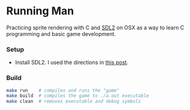# Running Man

Practicing sprite rendering with C and [SDL2](https://www.libsdl.org/) on OSX
as a way to learn C programming and basic game development.

### Setup

* Install SDL2. I used the directions in [this post](https://medium.com/@edkins.sarah/set-up-sdl2-on-your-mac-without-xcode-6b0c33b723f7).

### Build
```bash
make run    # compiles and runs the "game"
make build  # compiles the game to ./a.out executable
make clean  # removes executable and debug symbols
```
